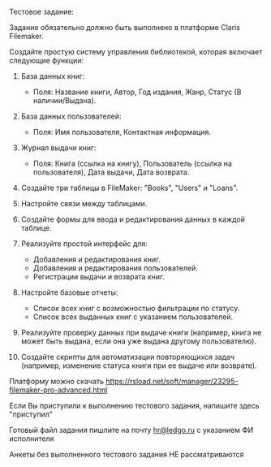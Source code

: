 Тестовое задание:

Задание обязательно должно быть выполнено в платформе Claris Filemaker. 

Создайте простую систему управления библиотекой, которая включает следующие функции:

1. База данных книг:
   - Поля: Название книги, Автор, Год издания, Жанр, Статус (В наличии/Выдана).

2. База данных пользователей:
   - Поля: Имя пользователя, Контактная информация.

3. Журнал выдачи книг:
   - Поля: Книга (ссылка на книгу), Пользователь (ссылка на пользователя), Дата выдачи, Дата возврата.

4. Создайте три таблицы в FileMaker: "Books", "Users" и "Loans".
5. Настройте связи между таблицами.
6. Создайте формы для ввода и редактирования данных в каждой таблице.
7. Реализуйте простой интерфейс для:
   - Добавления и редактирования книг.
   - Добавления и редактирования пользователей.
   - Регистрации выдачи и возврата книг.
8. Настройте базовые отчеты:
   - Список всех книг с возможностью фильтрации по статусу.
   - Список всех выданных книг с указанием пользователей.
9. Реализуйте проверку данных при выдаче книги (например, книга не может быть выдана, если она уже выдана другому пользователю).
10. Создайте скрипты для автоматизации повторяющихся задач (например, изменение статуса книги при ее выдаче или возврате).

Платформу можно скачать https://rsload.net/soft/manager/23295-filemaker-pro-advanced.html


Если Вы приступили к выполнению тестового задания, напишите здесь "приступил"

Готовый файл задания пишлите на почту hr@ledgo.ru с указанием ФИ исполнителя

Анкеты без выполненного тестового задания НЕ рассматриваются